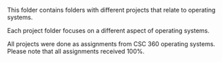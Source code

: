 This folder contains folders with different projects that relate to operating systems.

Each project folder focuses on a different aspect of operating systems.

All projects were done as assignments from CSC 360 operating systems.
Please note that all assignments received 100%.
